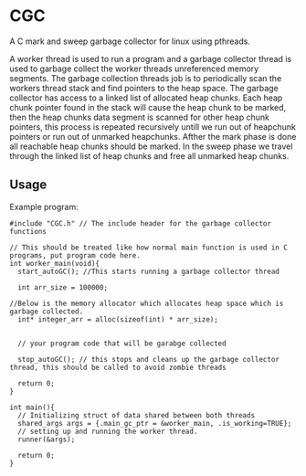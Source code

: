 # CGC
A C mark and sweep garbage collector for linux using pthreads. 

A worker thread is used to run a program and a garbage collector thread is used to garbage collect the worker threads unreferenced memory segments. The garbage collection threads job is to periodically scan the workers thread stack and find pointers to the heap space. The garbage collector has access to a linked list of allocated heap chunks. Each heap chunk pointer found in the stack will cause the heap chunk to be marked, then the heap chunks data segment is scanned for other heap chunk pointers, this process is repeated recursively untill we run out of heapchunk pointers or run out of unmarked heapchunks. Afther the mark phase is done all reachable heap chunks should be marked. In the sweep phase we travel through the linked list of heap chunks and free all unmarked heap chunks. 

## Usage

Example program:

```
#include "CGC.h" // The include header for the garbage collector functions

// This should be treated like how normal main function is used in C programs, put program code here.
int worker_main(void){
  start_autoGC(); //This starts running a garbage collector thread

  int arr_size = 100000;

//Below is the memory allocator which allocates heap space which is garbage collected.
  int* integer_arr = alloc(sizeof(int) * arr_size);


  // your program code that will be garabge collected

  stop_autoGC(); // this stops and cleans up the garbage collector thread, this should be called to avoid zombie threads

  return 0;
}

int main(){
  // Initializing struct of data shared between both threads
  shared_args args = {.main_gc_ptr = &worker_main, .is_working=TRUE};
  // setting up and running the worker thread.
  runner(&args);
  
  return 0;
}
```

